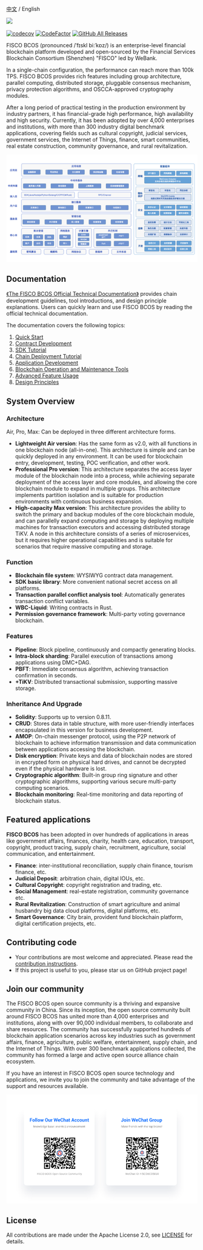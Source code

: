 [中文](../README.md) / English

![](./FISCO_BCOS_Logo.svg)

[![codecov](https://codecov.io/gh/FISCO-BCOS/FISCO-BCOS/branch/master/graph/badge.svg)](https://codecov.io/gh/FISCO-BCOS/FISCO-BCOS)
[![CodeFactor](https://www.codefactor.io/repository/github/fisco-bcos/FISCO-BCOS/badge)](https://www.codefactor.io/repository/github/fisco-bcos/FISCO-BCOS)
[![GitHub All Releases](https://img.shields.io/github/downloads/FISCO-BCOS/FISCO-BCOS/total.svg)](https://github.com/FISCO-BCOS/FISCO-BCOS)

FISCO BCOS (pronounced /ˈfɪskl bi:ˈkɒz/) is an enterprise-level financial blockchain platform developed and open-sourced by the Financial Services Blockchain Consortium (Shenzhen) "FISCO" led by WeBank. 

In a single-chain configuration, the performance can reach more than 100k TPS. FISCO BCOS provides rich features including group architecture, parallel computing, distributed storage, pluggable consensus mechanism, privacy protection algorithms, and OSCCA-approved cryptography modules.

After a long period of practical testing in the production environment by industry partners, it has financial-grade high performance, high availability and high security. Currently, it has been adopted by over 4,000 enterprises and institutions, with more than 300 industry digital benchmark applications, covering fields such as cultural copyright, judicial services, government services, the Internet of Things, finance, smart communities, real estate construction, community governance, and rural revitalization.

![](./docs/Technical-Architecture.png)

## Documentation

[《The FISCO BCOS Official Technical Documentation》](https://fisco-bcos-doc.readthedocs.io/zh_CN/latest/index.html) provides chain development guidelines, tool introductions, and design principle explanations. Users can quickly learn and use FISCO BCOS by reading the official technical documentation.

The documentation covers the following topics:
1. [Quick Start](https://fisco-bcos-doc.readthedocs.io/zh_CN/latest/docs/quick_start/hardware_requirements.html)
2. [Contract Development](https://fisco-bcos-doc.readthedocs.io/zh_CN/latest/docs/contract_develop/solidity_develop.html)
3. [SDK Tutorial](https://fisco-bcos-doc.readthedocs.io/zh_CN/latest/docs/sdk/index.html)
4. [Chain Deployment Tutorial](https://fisco-bcos-doc.readthedocs.io/zh_CN/latest/docs/tutorial/air/index.html)
5. [Application Development](https://fisco-bcos-doc.readthedocs.io/zh_CN/latest/docs/develop/index.html)
6. [Blockchain Operation and Maintenance Tools](https://fisco-bcos-doc.readthedocs.io/zh_CN/latest/docs/operation_and_maintenance/build_chain.html)
7. [Advanced Feature Usage](https://fisco-bcos-doc.readthedocs.io/zh_CN/latest/docs/advanced_function/safety.html)
8. [Design Principles](https://fisco-bcos-doc.readthedocs.io/zh_CN/latest/docs/design/architecture.html)

## System Overview
### Architecture

Air, Pro, Max: Can be deployed in three different architecture forms.

- **Lightweight Air version**: Has the same form as v2.0, with all functions in one blockchain node (all-in-one). This architecture is simple and can be quickly deployed in any environment. It can be used for blockchain entry, development, testing, POC verification, and other work.
- **Professional Pro version**: This architecture separates the access layer module of the blockchain node into a process, while achieving separate deployment of the access layer and core modules, and allowing the core blockchain module to expand in multiple groups. This architecture implements partition isolation and is suitable for production environments with continuous business expansion.
- **High-capacity Max version**: This architecture provides the ability to switch the primary and backup modules of the core blockchain module, and can parallelly expand computing and storage by deploying multiple machines for transaction executors and accessing distributed storage TiKV. A node in this architecture consists of a series of microservices, but it requires higher operational capabilities and is suitable for scenarios that require massive computing and storage.

### Function

- **Blockchain file system**: WYSIWYG contract data management.
- **SDK basic library**: More convenient national secret access on all platforms.
- **Transaction parallel conflict analysis tool**: Automatically generates transaction conflict variables.
- **WBC-Liquid**: Writing contracts in Rust.
- **Permission governance framework**: Multi-party voting governance blockchain.

### Features

- **Pipeline**: Block pipeline, continuously and compactly generating blocks.
- **Intra-block sharding**: Parallel execution of transactions among applications using DMC+DAG.
- **PBFT**: Immediate consensus algorithm, achieving transaction confirmation in seconds.
- **+TiKV**: Distributed transactional submission, supporting massive storage.



### Inheritance And Upgrade

- **Solidity**: Supports up to version 0.8.11.
- **CRUD**: Stores data in table structure, with more user-friendly interfaces encapsulated in this version for business development.
- **AMOP**: On-chain messenger protocol, using the P2P network of blockchain to achieve information transmission and data communication between applications accessing the blockchain.
- **Disk encryption**: Private keys and data of blockchain nodes are stored in encrypted form on physical hard drives, and cannot be decrypted even if the physical hardware is lost.
- **Cryptographic algorithm**: Built-in group ring signature and other cryptographic algorithms, supporting various secure multi-party computing scenarios.
- **Blockchain monitoring**: Real-time monitoring and data reporting of blockchain status.


## Featured applications

**FISCO BCOS** has been adopted in over hundreds of applications in areas like government affairs, finances, charity, health care, education, transport, copyright, product tracing, supply chain, recruitment, agriculture, social communication, and entertainment.

- **Finance**: inter-institutional reconciliation, supply chain finance, tourism finance, etc.
- **Judicial Deposit**: arbitration chain, digital IOUs, etc.
- **Cultural Copyright**: copyright registration and trading, etc.
- **Social Management**: real-estate registration, community governance etc.
- **Rural Revitalization**: Construction of smart agriculture and animal husbandry big data cloud platforms, digital platforms, etc.
- **Smart Governance**: City brain, provident fund blockchain platform, digital certification projects, etc.

## Contributing code

- Your contributions are most welcome and appreciated. Please read the [contribution instructions](https://mp.weixin.qq.com/s/_w_auH8X4SQQWO3lhfNrbQ).
- If this project is useful to you, please star us on GitHub project page!

## Join our community

The FISCO BCOS open source community is a thriving and expansive community in China. Since its inception, the open source community built around FISCO BCOS has united more than 4,000 enterprises and institutions, along with over 90,000 individual members, to collaborate and share resources. The community has successfully supported hundreds of blockchain application scenarios across key industries such as government affairs, finance, agriculture, public welfare, entertainment, supply chain, and the Internet of Things. With over 300 benchmark applications collected, the community has formed a large and active open source alliance chain ecosystem.

If you have an interest in FISCO BCOS open source technology and applications, we invite you to join the community and take advantage of the support and resources available.

![](https://raw.githubusercontent.com/FISCO-BCOS/LargeFiles/master/images/QR_image_en.png)

## License

All contributions are made under the Apache License 2.0, see [LICENSE](../LICENSE) for details.
